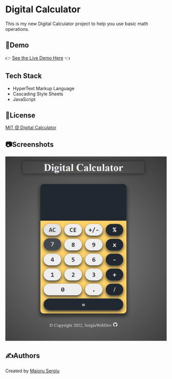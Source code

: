 
# Digital Calculator
This is my new Digital Calculator project to help you use basic math operations.



## 📀Demo
👉 [See the Live Demo Here](https://maiorusergiu.github.io/Calculator/) 👈


## Tech Stack

- HyperText Markup Language
- Cascading Style Sheets
- JavaScript


## 📜License

[MIT @ Digital Calculator](https://github.com/Maiorusergiu/Calculator/blob/master/LICENSE)


## 📷Screenshots

![App Screenshot](/images/screenshot.png)


## ✍️Authors

Created by [Maioru Sergiu](https://github.com/Maiorusergiu)

